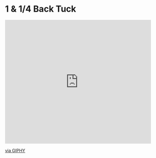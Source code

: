# 1 & 1/4 Back Tuck

<iframe src="https://giphy.com/embed/a2NyBxhO4Xhjp1hIYu" width="480" height="406" frameBorder="0" class="giphy-embed" allowFullScreen></iframe><p><a href="https://giphy.com/gifs/a2NyBxhO4Xhjp1hIYu">via GIPHY</a></p>
